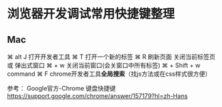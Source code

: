 # 浏览器开发调试常用快捷键整理

## Mac
⌘ alt J 打开开发者工具
⌘ T 打开一个新的标签
⌘ R 刷新页面
关闭当前标签页 或 弹出式窗口	⌘ + w
关闭当前窗口(会关窗口中所有标签)	⌘ + Shift + w
command ⌘ F  chrome开发者工具**全局搜索**（找js方法或在css样式很方便）

参考：
Google官方-Chrome 键盘快捷键
https://support.google.com/chrome/answer/157179?hl=zh-Hans
